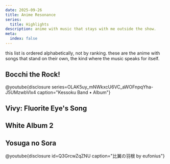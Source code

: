 ```yaml
---
date: 2025-09-26
title: Anime Resonance
series:
  title: Highlights
description: anime with music that stays with me outside the show.
meta:
  index: false
---
```


this list is ordered alphabetically, not by ranking. these are the anime with songs that stand on their own, the kind where the music speaks for itself.

## Bocchi the Rock!

@youtube{disclosure series=OLAK5uy_mNWkxcU6VC_aWOFnpqYha-J5UMzwbVlx4 caption="Kessoku Band • Album"}

## Vivy: Fluorite Eye's Song

## White Album 2

## Yosuga no Sora

@youtube{disclosure id=Q3GrcwZqZNU caption="比翼の羽根 by eufonius"}
